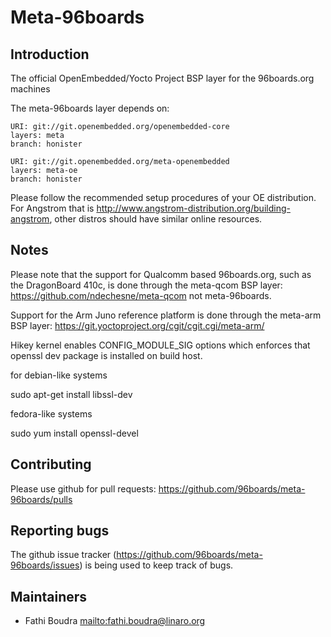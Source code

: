 Meta-96boards
================================

Introduction
-------------------------

The official OpenEmbedded/Yocto Project BSP layer for the 96boards.org machines

The meta-96boards layer depends on:

	URI: git://git.openembedded.org/openembedded-core
	layers: meta
	branch: honister

	URI: git://git.openembedded.org/meta-openembedded
	layers: meta-oe
	branch: honister

Please follow the recommended setup procedures of your OE distribution. For Angstrom that is http://www.angstrom-distribution.org/building-angstrom, other distros should have similar online resources.

Notes
-------------------------

Please note that the support for Qualcomm based 96boards.org, such as the
DragonBoard 410c, is done through the meta-qcom BSP layer:
https://github.com/ndechesne/meta-qcom not meta-96boards.

Support for the Arm Juno reference platform is done through the meta-arm BSP layer:
https://git.yoctoproject.org/cgit/cgit.cgi/meta-arm/

Hikey kernel enables CONFIG_MODULE_SIG options which enforces that openssl dev
package is installed on build host.

for debian-like systems

sudo apt-get install libssl-dev

fedora-like systems

sudo yum install openssl-devel

Contributing
-------------------------

Please use github for pull requests: https://github.com/96boards/meta-96boards/pulls

Reporting bugs
-------------------------

The github issue tracker (https://github.com/96boards/meta-96boards/issues) is being used to keep track of bugs.

Maintainers
-------------------------

* Fathi Boudra <mailto:fathi.boudra@linaro.org>
